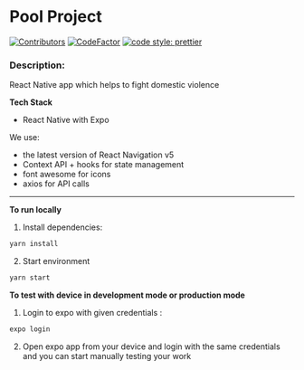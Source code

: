 # Pool Project

[![Contributors](https://img.shields.io/github/contributors-anon/creyD/prettier_action)](https://github.com/no-domestic-violence/mobile-app/graphs/contributors)
[![CodeFactor](https://www.codefactor.io/repository/github/no-domestic-violence/mobile-app/badge)](https://www.codefactor.io/repository/github/no-domestic-violence/mobile-app)
[![code style: prettier](https://img.shields.io/badge/code_style-prettier-ff69b4.svg?style=flat-square)](https://github.com/prettier/prettier)

### Description:

React Native app which helps to fight domestic violence

**Tech Stack**

- React Native with Expo

We use:
* the latest version of React Navigation v5
* Context API + hooks for state management 
* font awesome for icons
* axios for API calls
---

**To run locally**

1. Install dependencies:

```s
yarn install
```

2. Start environment

```s
yarn start
```
**To test with device in development mode or production mode**

1. Login to expo with given credentials :

```s
expo login
```

2. Open expo app from your device and login with the same credentials and you can start manually testing your work
